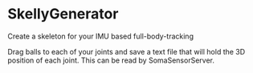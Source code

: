 # SkellyGenerator
Create a skeleton for your IMU based full-body-tracking

Drag balls to each of your joints and save a text file that will hold the 3D position of each joint. This can be read by SomaSensorServer.
